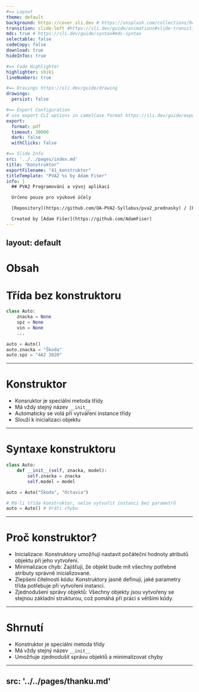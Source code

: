 ```yaml
---
#== Layout
theme: default
background: https://cover.sli.dev # https://unsplash.com/collections/94734566/slidev
transition: slide-left #https://sli.dev/guide/animations#slide-transitions
mdc: true # https://sli.dev/guide/syntax#mdc-syntax
selectable: false
codeCopy: false
download: true
hideInToc: true

#== Code Highlighter
highlighter: shiki
lineNumbers: true

#== Dravings https://sli.dev/guide/drawing
drawings:
  persist: false

#== Export Configuration
# use export CLI options in camelCase format https://sli.dev/guide/exporting.html
export:
  format: pdf
  timeout: 30000
  dark: false
  withClicks: false

#== Slide Info
src: '../../pages/index.md'
title: "Konstruktor"
exportFilename: "41_konstruktor"
titleTemplate: "PVA2 %s by Adam Fišer"
info: |
  ## PVA2 Programování a vývoj aplikací

  Určeno pouze pro výukové účely

  [Repository](https://github.com/OA-PVA2-Syllabus/pva2_prednasky) / [Prezentace](https://oa-pva2-syllabus.github.io/pva2_prednasky/)

  Created by [Adam Fišer](https://github.com/AdamFiser)
---
```

layout: default
---

#  Obsah

<Toc :columns="2" minDepth="1" maxDepth="1"></Toc>
---

# Třída bez konstruktoru

```python
class Auto:
    znacka = None
    spz = None
    vin = None
    ...
```

```python
auto = Auto()
auto.znacka = "Škoda"
auto.spz = "4A2 3020"
```
        

---

# Konstruktor

- Konsruktor je speciální metoda třídy
- Má vždy stejný název `__init__` 
- Automaticky se volá při vytváření instance třídy
- Slouží k inicializaci objektu

---

# Syntaxe konstruktoru

```python
class Auto:
    def __init__(self, znacka, model):
        self.znacka = znacka
        self.model = model
```

```python
auto = Auto("Škoda", "Octavia")
```

```python
# Má-li třída konstruktor, nelze vytvořit instanci bez parametrů
auto = Auto() # Vráti chybu
```

---

# Proč konstruktor?

- Inicializace: Konstruktory umožňují nastavit počáteční hodnoty atributů objektu při jeho vytvoření.
- Minimalizace chyb: Zajišťují, že objekt bude mít všechny potřebné atributy správně inicializované.
- Zlepšení čitelnosti kódu: Konstruktory jasně definují, jaké parametry třída potřebuje při vytvoření instanci.
- Zjednodušení správy objektů: Všechny objekty jsou vytvořeny se stejnou základní strukturou, což pomáhá při práci s většími kódy.

---

# Shrnutí

- Konstruktor je speciální metoda třídy
- Má vždy stejný název `__init__`
- Umožňuje zjednodušit správu objektů a minimalizovat chyby



---
src: '../../pages/thanku.md'
---